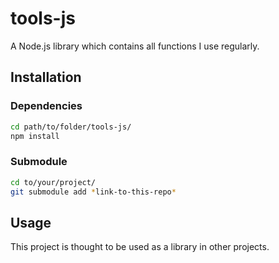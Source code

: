 # tools-js
A Node.js library which contains all functions I use regularly.

## Installation
### Dependencies
```sh
cd path/to/folder/tools-js/
npm install
```

### Submodule
```sh
cd to/your/project/
git submodule add *link-to-this-repo*
```

## Usage
This project is thought to be used as a library in other projects.
